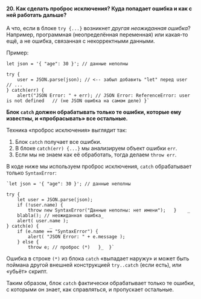 #### 20. Как сделать проброс исключения? Куда попадает ошибка и как с ней работать дальше?

А что, если в блоке `try {...}` возникнет _другая неожиданная ошибка_? 
Например, программная (неопределённая переменная) или какая-то ещё, а не ошибка, связанная с некорректными данными.

Пример:
~~~
let json = '{ "age": 30 }'; // данные неполны  

try {   
	user = JSON.parse(json); // <-- забыл добавить "let" перед user    // ... 
} catch(err) {   
	alert("JSON Error: " + err); // JSON Error: ReferenceError: user is not defined   // (не JSON ошибка на самом деле) }`
~~~

**Блок `catch` должен обрабатывать только те ошибки, которые ему известны, и «пробрасывать» все остальные.**

Техника «проброс исключения» выглядит так:

1.  Блок `catch` получает все ошибки.
2.  В блоке `catch(err) {...}` мы анализируем объект ошибки `err`.
3.  Если мы не знаем как её обработать, тогда делаем `throw err`.

В коде ниже мы используем проброс исключения, `catch` обрабатывает только `SyntaxError`:
~~~
`let json = '{ "age": 30 }'; // данные неполны 

try {    
	let user = JSON.parse(json);    
	if (!user.name) {     
		throw new SyntaxError("Данные неполны: нет имени");   }    _
	blabla(); // неожиданная ошибка_    
	alert( user.name );  
} catch(e) {    _
	if (e.name == "SyntaxError") {     
		alert( "JSON Error: " + e.message );   
	} else {     
		throw e; // проброс (*)   }_  }`
~~~
Ошибка в строке `(*)` из блока `catch` «выпадает наружу» и может быть поймана другой внешней конструкцией `try..catch` (если есть), или «убьёт» скрипт.

Таким образом, блок `catch` фактически обрабатывает только те ошибки, с которыми он знает, как справляться, и пропускает остальные.
